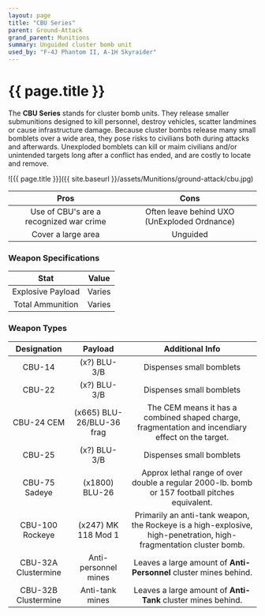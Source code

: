 ```yaml
---
layout: page
title: "CBU Series"
parent: Ground-Attack
grand_parent: Munitions
summary: Unguided cluster bomb unit
used_by: "F-4J Phantom II, A-1H Skyraider"
---
```


# {{ page.title }}

The **CBU Series** stands for cluster bomb units. They release smaller submunitions designed to kill personnel, destroy vehicles, scatter landmines or cause infrastructure damage. Because cluster bombs release many small bomblets over a wide area, they pose risks to civilians both during attacks and afterwards. Unexploded bomblets can kill or maim civilians and/or unintended targets long after a conflict has ended, and are costly to locate and remove.

![{{ page.title }}]({{ site.baseurl }}/assets/Munitions/ground-attack/cbu.jpg)

| Pros | Cons |
| :---: | :---: |
| Use of CBU's are a recognized war crime | Often leave behind UXO (UnExploded Ordnance) |
| Cover a large area | Unguided |

### Weapon Specifications

| Stat | Value |
|:-----:|:-----:|
| Explosive Payload | Varies |
| Total Ammunition | Varies |

### Weapon Types

| Designation | Payload | Additional Info |
| :--------: | :----: | :------------: |
| CBU-14 | (x?) BLU-3/B | Dispenses small bomblets |
| CBU-22 | (x?) BLU-3/B | Dispenses small bomblets |
| CBU-24 CEM | (x665) BLU-26/BLU-36 frag | The CEM means it has a combined shaped charge, fragmentation and incendiary effect on the target. |
| CBU-25 | (x?) BLU-3/B | Dispenses small bomblets |
| CBU-75 Sadeye | (x1800) BLU-26 | Approx lethal range of over double a regular 2000-lb. bomb or 157 football pitches equivalent. |
| CBU-100 Rockeye | (x247) MK 118 Mod 1 | Primarily an anti-tank weapon, the Rockeye is a high-explosive, high-penetration, high-fragmentation cluster bomb. |
| CBU-32A Clustermine | Anti-personnel mines | Leaves a large amount of **Anti-Personnel** cluster mines behind. |
| CBU-32B Clustermine | Anti-tank mines | Leaves a large amount of **Anti-Tank** cluster mines behind. |
